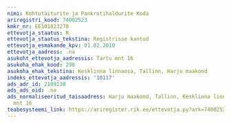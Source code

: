 ```yaml
---
nimi: Kohtutäiturite ja Pankrotihaldurite Koda
ariregistri_kood: 74002523
kmkr_nr: EE101823270
ettevotja_staatus: R
ettevotja_staatus_tekstina: Registrisse kantud
ettevotja_esmakande_kpv: 01.02.2010
ettevotja_aadress: .na
asukoht_ettevotja_aadressis: Tartu mnt 16
asukoha_ehak_kood: 298
asukoha_ehak_tekstina: Kesklinna linnaosa, Tallinn, Harju maakond
indeks_ettevotja_aadressis: '10117'
ads_adr_id: 2109138
ads_ads_oid: .na
ads_normaliseeritud_taisaadress: Harju maakond, Tallinn, Kesklinna linnaosa, Tartu
  mnt 16
teabesysteemi_link: https://ariregister.rik.ee/ettevotja.py?ark=74002523&ref=rekvisiidid
---
```

